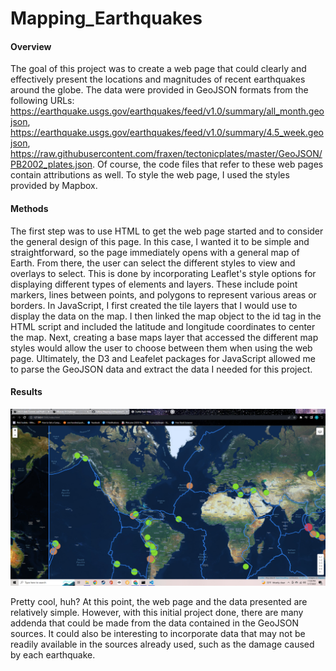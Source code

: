 # Mapping_Earthquakes

#### Overview
The goal of this project was to create a web page that could clearly and effectively present the locations and magnitudes of recent earthquakes around the globe. The data were provided in GeoJSON formats from the following URLs: https://earthquake.usgs.gov/earthquakes/feed/v1.0/summary/all_month.geojson, https://earthquake.usgs.gov/earthquakes/feed/v1.0/summary/4.5_week.geojson, https://raw.githubusercontent.com/fraxen/tectonicplates/master/GeoJSON/PB2002_plates.json. Of course, the code files that refer to these web pages contain attributions as well. To style the web page, I used the styles provided by Mapbox. 

#### Methods
The first step was to use HTML to get the web page started and to consider the general design of this page. In this case, I wanted it to be simple and straightforward, so the page immediately opens with a general map of Earth. From there, the user can select the different styles to view and overlays to select. This is done by incorporating Leaflet's style options for displaying different types of elements and layers. These include point markers, lines between points, and polygons to represent various areas or borders. In JavaScript, I first created the tile layers that I would use to display the data on the map. I then linked the map object to the id tag in the HTML script and included the latitude and longitude coordinates to center the map. Next, creating a base maps layer that accessed the different map styles would allow the user to choose between them when using the web page. Ultimately, the D3 and Leafelet packages for JavaScript allowed me to parse the GeoJSON data and extract the data I needed for this project. 

#### Results

![Earthquake Map in Action](https://raw.githubusercontent.com/veachk90/Mapping_Earthquakes/main/Screenshot%20(185).png)

Pretty cool, huh? At this point, the web page and the data presented are relatively simple. However, with this initial project done, there are many addenda that could be made from the data contained in the GeoJSON sources. It could also be interesting to incorporate data that may not be readily available in the sources already used, such as the damage caused by each earthquake. 
